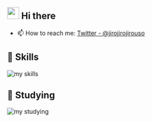 <!-- 2. プロフィールや連絡先を変更 -->
## <img src="https://media.giphy.com/media/hvRJCLFzcasrR4ia7z/giphy.gif" width="28"> Hi there
- 📫 How to reach me: [Twitter - @jirojirojirouso](https://twitter.com/jirojirojirouso)

## 🌱 Skills
<img alt="my skills" src="https://skillicons.dev/icons?theme=dark&perline=7&i=html,css,sass,js,ts,react,next,figma,supabase" />

## 📕 Studying
<img alt="my studying" src="https://skillicons.dev/icons?theme=dark&perline=7&i=docker,php,laravel" />

<!--
This repository is a ✨ _special_ ✨ repository because its `README.md` (this file) appears on your GitHub profile.

Here are some ideas to get you started:

- 🔭 I’m currently working on ...
- 🌱 I’m currently learning ...
- 👯 I’m looking to collaborate on ...
- 🤔 I’m looking for help with ...
- 💬 Ask me about ...
- 📫 How to reach me: ...
- 😄 Pronouns: ...
- ⚡ Fun fact: ...
-->
